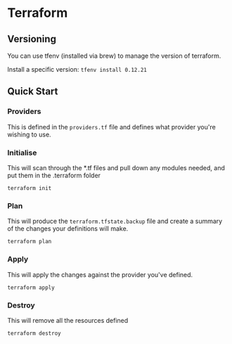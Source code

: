 # Terraform

## Versioning

You can use tfenv (installed via brew) to manage the version of terraform.

Install a specific version: `tfenv install 0.12.21`

## Quick Start

### Providers

This is defined in the `providers.tf` file and defines what provider you're wishing to use.

### Initialise

This will scan through the *.tf files and pull down any modules needed, and put them in the .terraform folder

`terraform init`

### Plan

This will produce the `terraform.tfstate.backup` file and create a summary of the changes your definitions will make.

`terraform plan`

### Apply

This will apply the changes against the provider you've defined.

`terraform apply`

### Destroy

This will remove all the resources defined

`terraform destroy`